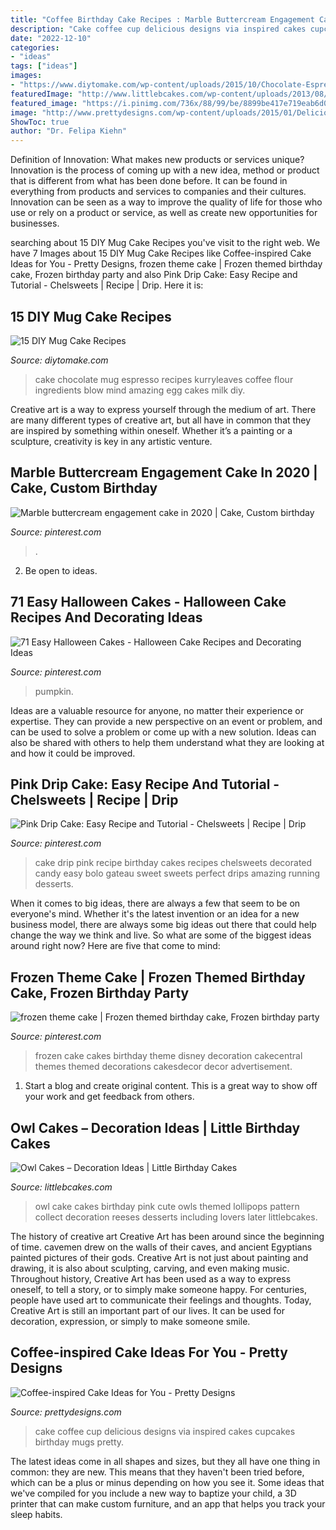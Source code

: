 ```yaml
---
title: "Coffee Birthday Cake Recipes : Marble Buttercream Engagement Cake In 2020"
description: "Cake coffee cup delicious designs via inspired cakes cupcakes birthday mugs pretty"
date: "2022-12-10"
categories:
- "ideas"
tags: ["ideas"]
images:
- "https://www.diytomake.com/wp-content/uploads/2015/10/Chocolate-Espresso-Mug-Cake.jpg"
featuredImage: "http://www.littlebcakes.com/wp-content/uploads/2013/08/Owl-Cake.jpg"
featured_image: "https://i.pinimg.com/736x/88/99/be/8899be417e719eab6d06cee25b6c9780--frozen-theme-cake-theme-cakes.jpg"
image: "http://www.prettydesigns.com/wp-content/uploads/2015/01/Delicious-Coffee-Cup-Cake.jpg"
ShowToc: true
author: "Dr. Felipa Kiehn"
---
```



Definition of Innovation: What makes new products or services unique?
Innovation is the process of coming up with a new idea, method or product that is different from what has been done before. It can be found in everything from products and services to companies and their cultures. Innovation can be seen as a way to improve the quality of life for those who use or rely on a product or service, as well as create new opportunities for businesses.

	

		
searching about 15 DIY Mug Cake Recipes you've visit to the right web. We have 7 Images about 15 DIY Mug Cake Recipes like Coffee-inspired Cake Ideas for You - Pretty Designs, frozen theme cake | Frozen themed birthday cake, Frozen birthday party and also Pink Drip Cake: Easy Recipe and Tutorial - Chelsweets | Recipe | Drip. Here it is:
		
    
## 15 DIY Mug Cake Recipes

<img loading=lazy src="https://www.diytomake.com/wp-content/uploads/2015/10/Chocolate-Espresso-Mug-Cake.jpg" onerror="this.onerror=null;this.src='https://tse1.mm.bing.net/th?id=OIP.WqsWKGrF_7jGTZxh734SFwHaLG&amp;pid=15.1';" alt="15 DIY Mug Cake Recipes">

_Source: diytomake.com_

>cake chocolate mug espresso recipes kurryleaves coffee flour ingredients blow mind amazing egg cakes milk diy. 

	

Creative art is a way to express yourself through the medium of art. There are many different types of creative art, but all have in common that they are inspired by something within oneself. Whether it’s a painting or a sculpture, creativity is key in any artistic venture.

    
## Marble Buttercream Engagement Cake In 2020 | Cake, Custom Birthday

<img loading=lazy src="https://i.pinimg.com/736x/a1/37/35/a137359516e4ef9a2de98ef46debe524.jpg" onerror="this.onerror=null;this.src='https://tse4.mm.bing.net/th?id=OIP.w9VOwbI8mgmEhjOJRPnShAHaJ3&amp;pid=15.1';" alt="Marble buttercream engagement cake in 2020 | Cake, Custom birthday">

_Source: pinterest.com_

>. 

	

2. Be open to ideas.

    
## 71 Easy Halloween Cakes - Halloween Cake Recipes And Decorating Ideas

<img loading=lazy src="https://i.pinimg.com/736x/e0/6e/e2/e06ee2828e6c97d71e0a0964ad532956.jpg" onerror="this.onerror=null;this.src='https://tse2.mm.bing.net/th?id=OIP.cyTpQr0TvJOfDlRVXVpTPwHaLH&amp;pid=15.1';" alt="71 Easy Halloween Cakes - Halloween Cake Recipes and Decorating Ideas">

_Source: pinterest.com_

>pumpkin. 

	

Ideas are a valuable resource for anyone, no matter their experience or expertise. They can provide a new perspective on an event or problem, and can be used to solve a problem or come up with a new solution. Ideas can also be shared with others to help them understand what they are looking at and how it could be improved.

    
## Pink Drip Cake: Easy Recipe And Tutorial - Chelsweets | Recipe | Drip

<img loading=lazy src="https://i.pinimg.com/736x/79/de/b8/79deb8b8cb61f44a728d11468f94ddc4.jpg" onerror="this.onerror=null;this.src='https://tse1.mm.bing.net/th?id=OIP.abfFx-oU-o8O637GqJHomgHaLH&amp;pid=15.1';" alt="Pink Drip Cake: Easy Recipe and Tutorial - Chelsweets | Recipe | Drip">

_Source: pinterest.com_

>cake drip pink recipe birthday cakes recipes chelsweets decorated candy easy bolo gateau sweet sweets perfect drips amazing running desserts. 

	

When it comes to big ideas, there are always a few that seem to be on everyone's mind. Whether it's the latest invention or an idea for a new business model, there are always some big ideas out there that could help change the way we think and live. So what are some of the biggest ideas around right now? Here are five that come to mind: 

    
## Frozen Theme Cake | Frozen Themed Birthday Cake, Frozen Birthday Party

<img loading=lazy src="https://i.pinimg.com/736x/88/99/be/8899be417e719eab6d06cee25b6c9780--frozen-theme-cake-theme-cakes.jpg" onerror="this.onerror=null;this.src='https://tse2.mm.bing.net/th?id=OIP.B4QqwVPfxjIKKqZCdAeinwDYEg&amp;pid=15.1';" alt="frozen theme cake | Frozen themed birthday cake, Frozen birthday party">

_Source: pinterest.com_

>frozen cake cakes birthday theme disney decoration cakecentral themes themed decorations cakesdecor decor advertisement. 

	

1. Start a blog and create original content. This is a great way to show off your work and get feedback from others.

    
## Owl Cakes – Decoration Ideas | Little Birthday Cakes

<img loading=lazy src="http://www.littlebcakes.com/wp-content/uploads/2013/08/Owl-Cake.jpg" onerror="this.onerror=null;this.src='https://tse2.mm.bing.net/th?id=OIP.6IdV8pdrVxJzygIPgxPetwHaJ9&amp;pid=15.1';" alt="Owl Cakes – Decoration Ideas | Little Birthday Cakes">

_Source: littlebcakes.com_

>owl cake cakes birthday pink cute owls themed lollipops pattern collect decoration reeses desserts including lovers later littlebcakes. 

	

The history of creative art
Creative Art has been around since the beginning of time. cavemen drew on the walls of their caves, and ancient Egyptians painted pictures of their gods. Creative Art is not just about painting and drawing, it is also about sculpting, carving, and even making music.
Throughout history, Creative Art has been used as a way to express oneself, to tell a story, or to simply make someone happy. For centuries, people have used art to communicate their feelings and thoughts. Today, Creative Art is still an important part of our lives. It can be used for decoration, expression, or simply to make someone smile.

    
## Coffee-inspired Cake Ideas For You - Pretty Designs

<img loading=lazy src="http://www.prettydesigns.com/wp-content/uploads/2015/01/Delicious-Coffee-Cup-Cake.jpg" onerror="this.onerror=null;this.src='https://tse4.mm.bing.net/th?id=OIP.w4xI5t7u7Vxd0AJtCzmg_AHaJ3&amp;pid=15.1';" alt="Coffee-inspired Cake Ideas for You - Pretty Designs">

_Source: prettydesigns.com_

>cake coffee cup delicious designs via inspired cakes cupcakes birthday mugs pretty. 

	

The latest ideas come in all shapes and sizes, but they all have one thing in common: they are new. This means that they haven't been tried before, which can be a plus or minus depending on how you see it. Some ideas that we've compiled for you include a new way to baptize your child, a 3D printer that can make custom furniture, and an app that helps you track your sleep habits.

